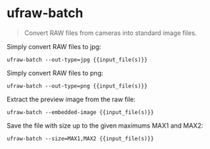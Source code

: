 ufraw-batch
===========

> Convert RAW files from cameras into standard image files.

Simply convert RAW files to jpg:

    ufraw-batch --out-type=jpg {{input_file(s)}}

Simply convert RAW files to png:

    ufraw-batch --out-type=png {{input_file(s)}}

Extract the preview image from the raw file:

    ufraw-batch --embedded-image {{input_file(s)}}

Save the file with size up to the given maximums MAX1 and MAX2:

    ufraw-batch --size=MAX1,MAX2 {{input_file(s)}}
